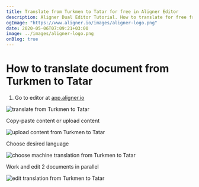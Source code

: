 ```yaml
---
title: Translate from Turkmen to Tatar for free in Aligner Editor
description: Aligner Dual Editor Tutorial. How to translate for free from Turkmen to Tatar. Aligner is multilingual document management platform. 
ogImage: "https://www.aligner.io/images/aligner-logo.png"
date: 2020-05-06T07:09:21+03:00
image: ../images/aligner-logo.png
onBlog: true
---
```


# How to translate document from Turkmen to Tatar

1. Go to editor at [app.aligner.io](https://app.aligner.io "Aligner App web page")

![translate from Turkmen to Tatar](../aligner-blank-editor.png "translate from Turkmen to Tatar")

Copy-paste content or upload content

![upload content from Turkmen to Tatar](../aligner-uploaded-document.png "upload content from Turkmen to Tatar")

Choose desired language

![choose machine translation from Turkmen to Tatar](../aligner-language-dropdown.png "choose machine translation from Turkmen to Tatar")

Work and edit 2 documents in parallel

![edit translation from Turkmen to Tatar](../aligner-double-sitded-editor.png "edit translation from Turkmen to Tatar")

